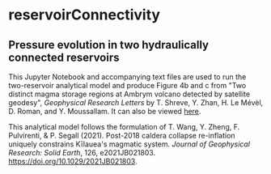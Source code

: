 # reservoirConnectivity
## Pressure evolution in two hydraulically connected reservoirs

This Jupyter Notebook and accompanying text files are used to run the two-reservoir analytical model and produce Figure 4b and c from "Two distinct magma storage regions at Ambrym volcano detected by satellite geodesy", <em>Geophysical Research Letters</em> by T. Shreve, Y. Zhan, H. Le Mévèl, D. Roman, and Y. Moussallam. It can also be viewed [here](https://nbviewer.org). 

This analytical model follows the formulation of T. Wang, Y. Zheng, F. Pulvirenti, & P. Segall (2021). Post-2018 caldera collapse re-inflation uniquely constrains Kīlauea's magmatic system. *Journal of Geophysical Research: Solid Earth*, 126, e2021JB021803. https://doi.org/10.1029/2021JB021803.

